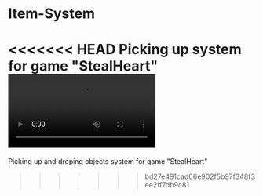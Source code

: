# Item-System
<<<<<<< HEAD
Picking up system for game "StealHeart"
![video](video/demonstration.webm)
=======
Picking up and droping objects system for game "StealHeart"
>>>>>>> bd27e491cad06e902f5b97f348f3ee2ff7db9c81
